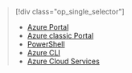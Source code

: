 > [!div class="op_single_selector"]
> * [Azure Portal](../articles/load-balancer/load-balancer-get-started-internet-classic-pportal.md)
> * [Azure classic Portal](../articles/load-balancer/load-balancer-get-started-internet-classic-portal.md)
> * [PowerShell](../articles/load-balancer/load-balancer-get-started-internet-classic-ps.md)
> * [Azure CLI](../articles/load-balancer/load-balancer-get-started-internet-classic-cli.md)
> * [Azure Cloud Services](../articles/load-balancer/load-balancer-get-started-internet-classic-cloud.md)
> 
> 

